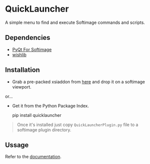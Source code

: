 QuickLauncher
=============
A simple menu to find and execute Softimage commands and scripts.

Dependencies
------------
- [PyQt For Softimage](https://github.com/caron/PyQtForSoftimage)
- [wishlib](https://github.com/wishdev-project/wishlib)

Installation
------------
- Grab a pre-packed xsiaddon from [here](http://goo.gl/hOOSP) and drop it on a softimage viewport.

or...

- Get it from the Python Package Index.

    pip install quicklauncher

> Once it's installed just copy `QuickLauncherPlugin.py` file to a softimage plugin directory.

Ussage
------
Refer to the [documentation](https://github.com/csaez/quicklauncher/wiki).